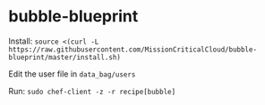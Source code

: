 # bubble-blueprint

Install: ```source <(curl -L https://raw.githubusercontent.com/MissionCriticalCloud/bubble-blueprint/master/install.sh)```

Edit the user file in ```data_bag/users```

Run: ```sudo chef-client -z -r recipe[bubble]```

